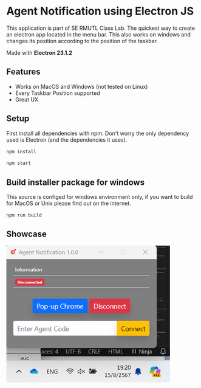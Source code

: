 # Agent Notification using Electron JS
This application is part of SE RMUTL Class Lab. The quickest way to create an electron app located in the menu bar. This also works on windows and changes its position according to the position of the taskbar.

Made with **Electron 23.1.2**

## Features
- Works on MacOS and Windows (not tested on Linux)
- Every Taskbar Position supported
- Great UX

## Setup
First install all dependencies with npm. Don't worry the only dependency used is Electron (and the dependencies it uses).

``` bash
npm install
```

``` bash
npm start
```

## Build installer package for windows
This source is configed for windows environment only, if you want to build for MacOS or Unix please find out on the internet.

``` bash
npm run build
```

## Showcase
![Preview Picture showing a Window in the Menu Bar](assets/PreviewPicture.png)

